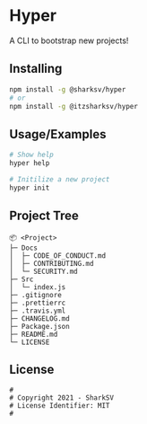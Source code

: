 # Hyper

A CLI to bootstrap new projects!

## Installing

```bash
npm install -g @sharksv/hyper
# or
npm install -g @itzsharksv/hyper
```

## Usage/Examples

```bash
# Show help
hyper help

# Initilize a new project
hyper init
```

## Project Tree

```Txt
📦 <Project>
├─ Docs
│  ├─ CODE_OF_CONDUCT.md
│  ├─ CONTRIBUTING.md
│  └─ SECURITY.md
├─ Src
│  └─ index.js
├─ .gitignore
├─ .prettierrc
├─ .travis.yml
├─ CHANGELOG.md
├─ Package.json
├─ README.md
└─ LICENSE
```

## License

```text
#
# Copyright 2021 - SharkSV
# License Identifier: MIT
#
```
